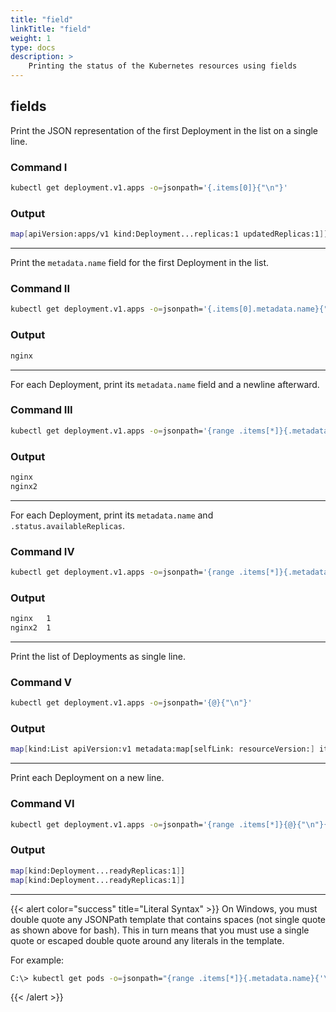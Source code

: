 ```yaml
---
title: "field"
linkTitle: "field"
weight: 1
type: docs
description: >
    Printing the status of the Kubernetes resources using fields
---
```

## fields

Print the JSON representation of the first Deployment in the list on a single line.

### Command I
```bash
kubectl get deployment.v1.apps -o=jsonpath='{.items[0]}{"\n"}'
```

### Output
```bash
map[apiVersion:apps/v1 kind:Deployment...replicas:1 updatedReplicas:1]]
```

---

Print the `metadata.name` field for the first Deployment in the list.

### Command II
```bash
kubectl get deployment.v1.apps -o=jsonpath='{.items[0].metadata.name}{"\n"}'
```
### Output
```bash
nginx
```

---

For each Deployment, print its `metadata.name` field and a newline afterward.

### Command III
```bash
kubectl get deployment.v1.apps -o=jsonpath='{range .items[*]}{.metadata.name}{"\n"}{end}'
```
### Output
```bash
nginx
nginx2
```

---

For each Deployment, print its `metadata.name` and `.status.availableReplicas`.

### Command IV
```bash
kubectl get deployment.v1.apps -o=jsonpath='{range .items[*]}{.metadata.name}{"\t"}{.status.availableReplicas}{"\n"}{end}'
```
### Output
```bash
nginx	1
nginx2	1
```

---

Print the list of Deployments as single line.

### Command V
```bash
kubectl get deployment.v1.apps -o=jsonpath='{@}{"\n"}'
```
### Output
```bash
map[kind:List apiVersion:v1 metadata:map[selfLink: resourceVersion:] items:[map[apiVersion:apps/v1 kind:Deployment...replicas:1 updatedReplicas:1]]]]
```

---

Print each Deployment on a new line.

### Command VI
```bash
kubectl get deployment.v1.apps -o=jsonpath='{range .items[*]}{@}{"\n"}{end}'
```
### Output
```bash
map[kind:Deployment...readyReplicas:1]]
map[kind:Deployment...readyReplicas:1]]
```

---

{{< alert color="success" title="Literal Syntax" >}}
On Windows, you must double quote any JSONPath template that contains spaces (not single quote as shown above for bash).
This in turn means that you must use a single quote or escaped double quote around any literals in the template.

For example:

```bash
C:\> kubectl get pods -o=jsonpath="{range .items[*]}{.metadata.name}{'\t'}{.status.startTime}{'\n'}{end}"
```
{{< /alert >}}

